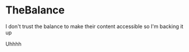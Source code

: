 # TheBalance
I don't trust the balance to make their content accessible so I'm backing it up

Uhhhh
